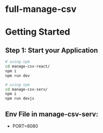 # full-manage-csv

# Getting Started

## Step 1: Start your Application

```bash
# using npm
cd manage-csv-react/
npm i
npm run dev
```

```bash
# using npm
cd manage-csv-serv/
npm i
npm run devjs
```

## Env File in manage-csv-serv:

- PORT=8080
